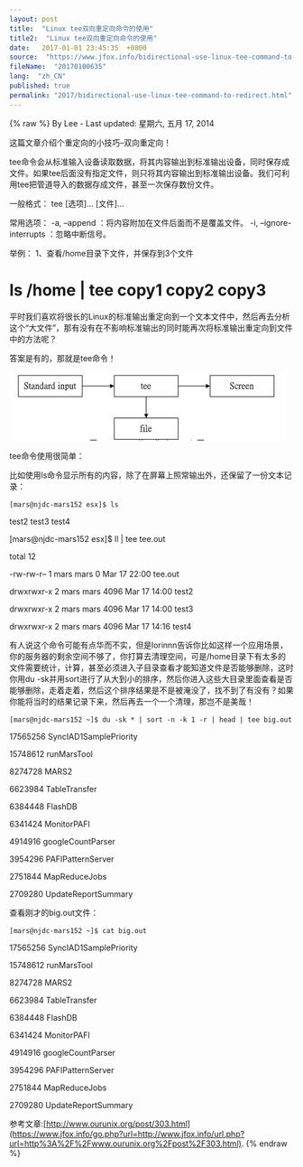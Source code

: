 ```yaml
---
layout: post
title:  "Linux tee双向重定向命令的使用"
title2:  "Linux tee双向重定向命令的使用"
date:   2017-01-01 23:45:35  +0800
source:  "https://www.jfox.info/bidirectional-use-linux-tee-command-to-redirect.html"
fileName:  "20170100635"
lang:  "zh_CN"
published: true
permalink: "2017/bidirectional-use-linux-tee-command-to-redirect.html"
---
```

{% raw %}
By Lee - Last updated: 星期六, 五月 17, 2014

这篇文章介绍个重定向的小技巧–双向重定向！

tee命令会从标准输入设备读取数据，将其内容输出到标准输出设备，同时保存成文件。如果tee后面没有指定文件，则只将其内容输出到标准输出设备。我们可利用tee把管道导入的数据存成文件，甚至一次保存数份文件。

一般格式：
tee [选项]… [文件]…

常用选项：
-a, –append ：将内容附加在文件后面而不是覆盖文件。
-i, –ignore-interrupts ：忽略中断信号。

举例：
1、查看/home目录下文件，并保存到3个文件
# ls /home | tee copy1 copy2 copy3

平时我们喜欢将很长的Linux的标准输出重定向到一个文本文件中，然后再去分析这个“大文件”，那有没有在不影响标准输出的同时能再次将标准输出重定向到文件中的方法呢？

答案是有的，那就是tee命令！

 [![tee](6fc7c2f.jpg)](https://www.jfox.info/go.php?url=http://www.jfox.info/wp-content/uploads/2014/05/tee.jpg)

tee命令使用很简单：

比如使用ls命令显示所有的内容，除了在屏幕上照常输出外，还保留了一份文本记录：

    [mars@njdc-mars152 esx]$ ls

test2 test3 test4

[mars@njdc-mars152 esx]$ ll | tee tee.out

total 12

-rw-rw-r– 1 mars mars 0 Mar 17 22:00 tee.out

drwxrwxr-x 2 mars mars 4096 Mar 17 14:00 test2

drwxrwxr-x 2 mars mars 4096 Mar 17 14:00 test3

drwxrwxr-x 2 mars mars 4096 Mar 17 14:16 test4

有人说这个命令可能有点华而不实，但是lorinnn告诉你比如这样一个应用场景，你的服务器的剩余空间不够了，你打算去清理空间，可是/home目录下有太多的文件需要统计，计算，甚至必须进入子目录查看才能知道文件是否能够删除，这时你用du -sk并用sort进行了从大到小的排序，然后你进入这些大目录里面查看是否能够删除，走着走着，然后这个排序结果是不是被淹没了，找不到了有没有？如果你能将当时的结果记录下来，然后再去一个一个清理，那岂不是美哉！

    [mars@njdc-mars152 ~]$ du -sk * | sort -n -k 1 -r | head | tee big.out

17565256 SyncIAD1SamplePriority

15748612 runMarsTool

8274728 MARS2

6623984 TableTransfer

6384448 FlashDB

6341424 MonitorPAFI

4914916 googleCountParser

3954296 PAFIPatternServer

2751844 MapReduceJobs

2709280 UpdateReportSummary

查看刚才的big.out文件：

    [mars@njdc-mars152 ~]$ cat big.out

17565256 SyncIAD1SamplePriority

15748612 runMarsTool

8274728 MARS2

6623984 TableTransfer

6384448 FlashDB

6341424 MonitorPAFI

4914916 googleCountParser

3954296 PAFIPatternServer

2751844 MapReduceJobs

2709280 UpdateReportSummary

参考文章:[http://www.ourunix.org/post/303.html](https://www.jfox.info/go.php?url=http://www.jfox.info/url.php?url=http%3A%2F%2Fwww.ourunix.org%2Fpost%2F303.html).
{% endraw %}